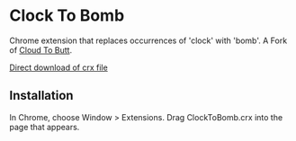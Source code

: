 Clock To Bomb
=============

Chrome extension that replaces occurrences of 'clock' with 'bomb'. A Fork of [Cloud To Butt](https://github.com/hank/cloud-to-butt).

[Direct download of crx file](https://github.com/winterphoenix96/clock-to-bomb/blob/master/ClockToBomb.crx?raw=true)


Installation
------------

In Chrome, choose Window > Extensions. Drag ClockToBomb.crx into the page that appears.
